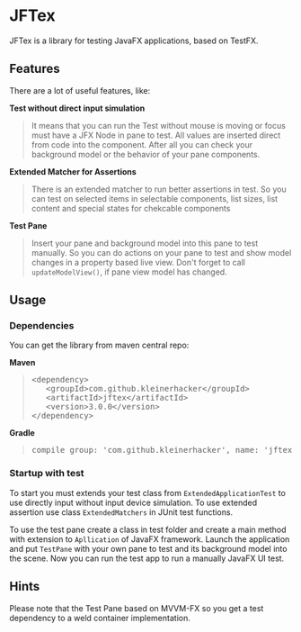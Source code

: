 # JFTex
JFTex is a library for testing JavaFX applications, based on TestFX.

## Features
There are a lot of useful features, like:

__Test without direct input simulation__
>It means that you can run the Test without mouse is moving or focus must have a JFX Node in pane to test. All values are inserted direct from code into the component. After all you can check your background model or the behavior of your pane components.

__Extended Matcher for Assertions__
>There is an extended matcher to run better assertions in test. So you can test on selected items in selectable components, list sizes, list content and special states for chekcable components

__Test Pane__
>Insert your pane and background model into this pane to test manually. So you can do actions on your pane to test and show model changes in a property based live view. Don't forget to call <code>updateModelView()</code>, if pane view model has changed.

## Usage
### Dependencies
You can get the library from maven central repo:

__Maven__
><pre>&lt;dependency>
>    &lt;groupId>com.github.kleinerhacker&lt;/groupId>
>    &lt;artifactId>jftex&lt;/artifactId>
>    &lt;version>3.0.0&lt;/version>
>&lt;/dependency></pre>

__Gradle__
><pre>compile group: 'com.github.kleinerhacker', name: 'jftex', version: '3.0.0'</pre>

### Startup with test
To start you must extends your test class from <code>ExtendedApplicationTest</code> to use directly input without input device simulation. To use extended assertion use class <code>ExtendedMatchers</code> in JUnit test functions.

To use the test pane create a class in test folder and create a main method with extension to <code>Apllication</code> of JavaFX framework. Launch the application and put <code>TestPane</code> with your own pane to test and its background model into the scene. Now you can run the test app to run a manually JavaFX UI test.
  
## Hints
Please note that the Test Pane based on MVVM-FX so you get a test dependency to a weld container implementation.

